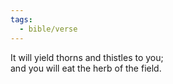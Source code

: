 ```yaml
---
tags:
  - bible/verse
---
```

It will yield thorns and thistles to you;  
and you will eat the herb of the field.
